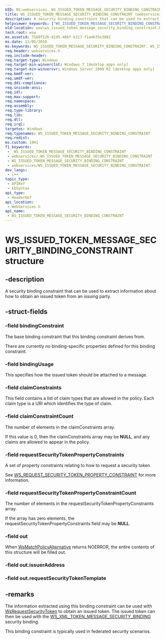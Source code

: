 ```yaml
---
UID: NS:webservices._WS_ISSUED_TOKEN_MESSAGE_SECURITY_BINDING_CONSTRAINT
title: WS_ISSUED_TOKEN_MESSAGE_SECURITY_BINDING_CONSTRAINT (webservices.h)
description: A security binding constraint that can be used to extract information about how to obtain an issued token from an issuing party.
helpviewer_keywords: ["WS_ISSUED_TOKEN_MESSAGE_SECURITY_BINDING_CONSTRAINT","WS_ISSUED_TOKEN_MESSAGE_SECURITY_BINDING_CONSTRAINT structure [Web Services for Windows]","webservices/WS_ISSUED_TOKEN_MESSAGE_SECURITY_BINDING_CONSTRAINT","wsw.ws_issued_token_message_security_binding_constraint"]
old-location: wsw\ws_issued_token_message_security_binding_constraint.htm
tech.root: wsw
ms.assetid: 7588f526-d1d5-486f-b317-f1a4b35e3882
ms.date: 12/05/2018
ms.keywords: WS_ISSUED_TOKEN_MESSAGE_SECURITY_BINDING_CONSTRAINT, WS_ISSUED_TOKEN_MESSAGE_SECURITY_BINDING_CONSTRAINT structure [Web Services for Windows], webservices/WS_ISSUED_TOKEN_MESSAGE_SECURITY_BINDING_CONSTRAINT, wsw.ws_issued_token_message_security_binding_constraint
req.header: webservices.h
req.include-header: 
req.target-type: Windows
req.target-min-winverclnt: Windows 7 [desktop apps only]
req.target-min-winversvr: Windows Server 2008 R2 [desktop apps only]
req.kmdf-ver: 
req.umdf-ver: 
req.ddi-compliance: 
req.unicode-ansi: 
req.idl: 
req.max-support: 
req.namespace: 
req.assembly: 
req.type-library: 
req.lib: 
req.dll: 
req.irql: 
targetos: Windows
req.typenames: WS_ISSUED_TOKEN_MESSAGE_SECURITY_BINDING_CONSTRAINT
req.redist: 
ms.custom: 19H1
f1_keywords:
 - _WS_ISSUED_TOKEN_MESSAGE_SECURITY_BINDING_CONSTRAINT
 - webservices/_WS_ISSUED_TOKEN_MESSAGE_SECURITY_BINDING_CONSTRAINT
 - WS_ISSUED_TOKEN_MESSAGE_SECURITY_BINDING_CONSTRAINT
 - webservices/WS_ISSUED_TOKEN_MESSAGE_SECURITY_BINDING_CONSTRAINT
dev_langs:
 - c++
topic_type:
 - APIRef
 - kbSyntax
api_type:
 - HeaderDef
api_location:
 - WebServices.h
api_name:
 - WS_ISSUED_TOKEN_MESSAGE_SECURITY_BINDING_CONSTRAINT
---
```


# WS_ISSUED_TOKEN_MESSAGE_SECURITY_BINDING_CONSTRAINT structure


## -description

A security binding constraint that can be used to extract information
                about how to obtain an issued token from an issuing party.

## -struct-fields

### -field bindingConstraint

The base binding constraint that this binding constraint derives from.
                

There are currently no binding-specific properties defined for this binding constraint.

### -field bindingUsage

This specifies how the issued token should be attached to a message.

### -field claimConstraints

This field contains a list of claim types that 
                    are allowed in the policy.  Each claim type is 
                    a URI which identifies the type of claim.

### -field claimConstraintCount

The number of elements in the claimConstraints array.
                

If this value is 0, then the claimConstraints array may be
                    <b>NULL</b>, and any claims are allowed to appear in the policy.

### -field requestSecurityTokenPropertyConstraints

A set of property constraints relating to how to request a security token.
                

See <a href="/windows/win32/api/webservices/ns-webservices-ws_request_security_token_property_constraint">WS_REQUEST_SECURITY_TOKEN_PROPERTY_CONSTRAINT</a> for more information.

### -field requestSecurityTokenPropertyConstraintCount

The number of elements in the requestSecurityTokenPropertyConstraints array.
                

If the array has zero elements, the requestSecurityTokenPropertyConstraints field may be <b>NULL</b>.

### -field out

When <a href="https://docs.microsoft.com/windows/desktop/api/webservices/nf-webservices-wsmatchpolicyalternative">WsMatchPolicyAlternative</a> returns NOERROR, the
                    entire contents of this structure will be filled out.

### -field out.issuerAddress

### -field out.requestSecurityTokenTemplate

## -remarks

The information extracted using this binding constraint can be used
                with <a href="https://docs.microsoft.com/windows/desktop/api/webservices/nf-webservices-wsrequestsecuritytoken">WsRequestSecurityToken</a> to obtain an issued token.
                The issued token can then be used with the 
                <a href="/windows/win32/api/webservices/ns-webservices-ws_xml_token_message_security_binding">WS_XML_TOKEN_MESSAGE_SECURITY_BINDING</a> security binding.
            

This binding constraint is typically used in federated security
                scenarios.

